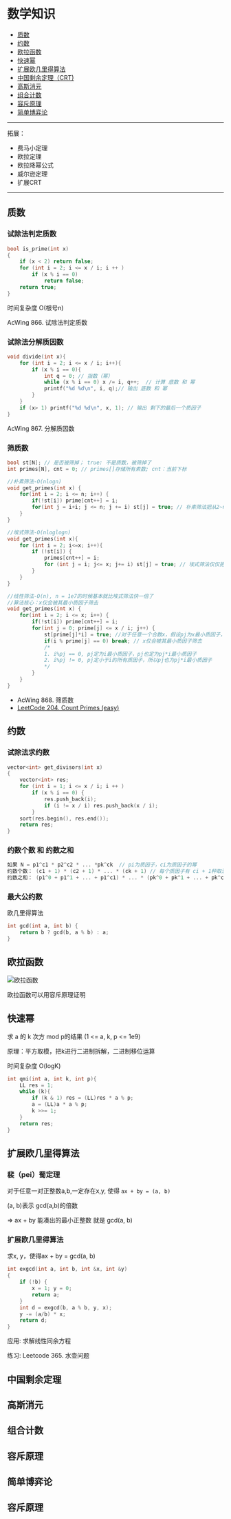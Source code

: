 # 数学知识

- [质数](#质数)
- [约数](#约数)
- [欧拉函数](#欧拉函数)
- [快速幂](#快速幂)
- [扩展欧几里得算法](#扩展欧几里得算法)
- [中国剩余定理（CRT)](#中国剩余定理)
- [高斯消元](#高斯消元)
- [组合计数](#组合计数)
- [容斥原理](#容斥原理)
- [简单博弈论](#简单博弈论)

---

拓展：

- 费马小定理
- 欧拉定理
- 欧拉降幂公式
- 威尔逊定理
- 扩展CRT

---

## 质数

### 试除法判定质数

```cpp
bool is_prime(int x)
{
    if (x < 2) return false;
    for (int i = 2; i <= x / i; i ++ )
        if (x % i == 0)
            return false;
    return true;
}
```

时间复杂度 O(根号n)

AcWing 866. 试除法判定质数

### 试除法分解质因数

```cpp
void divide(int x){
    for (int i = 2; i <= x / i; i++){
        if (x % i == 0){
            int q = 0; // 指数（幂）
            while (x % i == 0) x /= i, q++;  // 计算 底数 和 幂
            printf("%d %d\n", i, q);// 输出 底数 和 幂
        }
    }
    if (x> 1) printf("%d %d\n", x, 1); // 输出 剩下的最后一个质因子
}
```

AcWing 867. 分解质因数

### 筛质数

```cpp
bool st[N]; // 是否被筛掉； true: 不是质数，被筛掉了
int primes[N], cnt = 0; // primes[]存储所有素数; cnt：当前下标

//朴素筛法-O(nlogn)
void get_primes(int x) {
    for(int i = 2; i <= n; i++) {
        if(!st[i]) prime[cnt++] = i;
        for(int j = i+i; j <= n; j += i) st[j] = true; // 朴素筛法把从2~n的所有数的倍数都筛了一遍
    }
}

//埃式筛法-O(nloglogn)
void get_primes(int x){
    for (int i = 2; i<=x; i++){
        if (!st[i]) {
            primes[cnt++] = i;
            for (int j = i; j<= x; j+= i) st[j] = true; // 埃式筛法仅仅把质数的倍数筛去
        }
    }
}

//线性筛法-O(n), n = 1e7的时候基本就比埃式筛法快一倍了
//算法核心：x仅会被其最小质因子筛去
void get_primes(int x) {
    for(int i = 2; i <= x; i++) {
        if(!st[i]) prime[cnt++] = i;
        for(int j = 0; prime[j] <= x / i; j++) {
            st[prime[j]*i] = true; //对于任意一个合数x，假设pj为x最小质因子，当i<x/pj时，一定会被筛掉
            if(i % prime[j] == 0) break; // x仅会被其最小质因子筛去
            /*
            1. i%pj == 0, pj定为i最小质因子，pj也定为pj*i最小质因子
            2. i%pj != 0, pj定小于i的所有质因子，所以pj也为pj*i最小质因子
            */
        }
    }
}
```

- AcWing 868. 筛质数
- [LeetCode 204. Count Primes (easy)](https://github.com/muyids/leetcode/blob/master/algorithms/201-300/204.count-primes.md)

## 约数

### 试除法求约数

```cpp
vector<int> get_divisors(int x)
{
    vector<int> res;
    for (int i = 1; i <= x / i; i ++ )
        if (x % i == 0) {
            res.push_back(i);
            if (i != x / i) res.push_back(x / i);
        }
    sort(res.begin(), res.end());
    return res;
}
```

### 约数个数 和 约数之和

```cpp
如果 N = p1^c1 * p2^c2 * ... *pk^ck  // pi为质因子，ci为质因子的幂
约数个数： (c1 + 1) * (c2 + 1) * ... * (ck + 1) // 每个质因子有 ci + 1种取法（取0~ci次）
约数之和： (p1^0 + p1^1 + ... + p1^c1) * ... * (pk^0 + pk^1 + ... + pk^ck) // 直接因式分解证明
```

### 最大公约数

欧几里得算法

```cpp
int gcd(int a, int b) {
    return b ? gcd(b, a % b) : a;
}
```

## 欧拉函数

![欧拉函数](https://muyids.oss-cn-beijing.aliyuncs.com/eulers-function.png)

欧拉函数可以用容斥原理证明

## 快速幂

求 a 的 k 次方 mod p的结果 (1 <= a, k, p <= 1e9)

原理：平方取模，把k进行二进制拆解，二进制移位运算

时间复杂度 O(logK)

```cpp
int qmi(int a, int k, int p){
    LL res = 1;
    while (k){
        if (k & 1) res = (LL)res * a % p;
        a = (LL)a * a % p;
        k >>= 1;
    }
    return res;
}
```

## 扩展欧几里得算法

### 裴（pei）蜀定理

对于任意一对正整数a,b,一定存在x,y, 使得 `ax + by = (a, b)`

(a, b)表示 gcd(a,b)的倍数

=> ax + by 能凑出的最小正整数 就是 gcd(a, b)

### 扩展欧几里得算法

求x, y，使得ax + by = gcd(a, b)

```cpp
int exgcd(int a, int b, int &x, int &y)
{
    if (!b) {
        x = 1; y = 0;
        return a;
    }
    int d = exgcd(b, a % b, y, x);
    y -= (a/b) * x;
    return d;
}
```

应用: 求解线性同余方程

练习: Leetcode 365. 水壶问题


## 中国剩余定理

## 高斯消元

## 组合计数

## 容斥原理

## 简单博弈论

## 容斥原理
